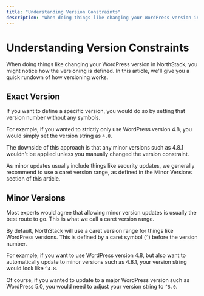 ```yaml
---
title: "Understanding Version Constraints"
description: "When doing things like changing your WordPress version in NorthStack, you might notice how the versioning is defined. In this article, we'll give you a quick rundown of how versioning works."
---
```


# Understanding Version Constraints

When doing things like changing your WordPress version in NorthStack, you might notice how the versioning is defined. In this article, we'll give you a quick rundown of how versioning works.

## Exact Version

If you want to define a specific version, you would do so by setting that version number without any symbols.

For example, if you wanted to strictly only use WordPress version 4.8, you would simply set the version string as `4.8`.

The downside of this approach is that any minor versions such as 4.8.1 wouldn't be applied unless you manually changed the version constraint.

As minor updates usually include things like security updates, we generally recommend to use a caret version range, as defined in the Minor Versions section of this article.

## Minor Versions

Most experts would agree that allowing minor version updates is usually the best route to go. This is what we call a caret version range.

By default, NorthStack will use a caret version range for things like WordPress versions. This is defined by a caret symbol (`^`) before the version number.

For example, if you want to use WordPress version 4.8, but also want to automatically update to minor versions such as 4.8.1, your version string would look like `^4.8`.

Of course, if you wanted to update to a major WordPress version such as WordPress 5.0, you would need to adjust your version string to `^5.0`.